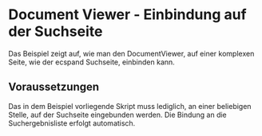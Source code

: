 # Document Viewer - Einbindung auf der Suchseite #

Das Beispiel zeigt auf, wie man den DocumentViewer, auf einer komplexen Seite, wie 
der ecspand Suchseite, einbinden kann. 

## Voraussetzungen ##

Das in dem Beispiel vorliegende Skript muss lediglich, an einer beliebigen Stelle, auf der Suchseite eingebunden werden.
Die Bindung an die Suchergebnisliste erfolgt automatisch.